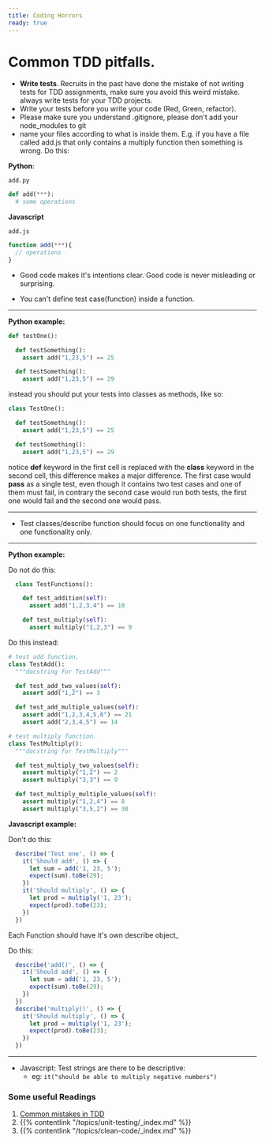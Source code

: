 ```yaml
---
title: Coding Horrors
ready: true
---
```


# Common TDD pitfalls.

- **Write tests**. Recruits in the past have done the mistake of not writing tests for TDD assignments, make sure you avoid this weird mistake. always write tests for your TDD projects.
- Write your tests before you write your code (Red, Green, refactor).
- Please make sure you understand .gitignore, please don't add your node_modules to git
- name your files according to what is inside them. E.g. if you have a file called add.js that only contains a multiply function then something is wrong. Do this:
<!-- examples -->
**Python**:

`add.py`
```py
def add(***):
  # some operations
```
**Javascript**

`add.js`
```js
function add(***){
  // operations
}
```
- Good code makes it's intentions clear. Good code is never misleading or surprising.

- You can't define test case(function) inside a function.

---
**Python example:**

```py
def testOne():

  def testSomething():
    assert add("1,23,5") == 25

  def testSomething():
    assert add("1,23,5") == 29

```
instead you should put your tests into classes as methods, like so:

```py
class TestOne():

  def testSomething():
    assert add("1,23,5") == 25

  def testSomething():
    assert add("1,23,5") == 29

```
notice **def** keyword in the first cell is replaced with the **class** keyword in the second cell, this difference makes a major difference. The first case would **pass** as a single test, even though it contains two test cases and one of them must fail, in contrary the second case would run both tests, the first one would fail and the second one would pass.

---

- Test classes/describe function should focus on one functionality and one functionality only.

---
**Python example:**

Do not do this:
```py
  class TestFunctions():

    def test_addition(self):
      assert add("1,2,3,4") == 10

    def test_multiply(self):
      assert multiply("1,2,3") == 9

```
Do this instead:
```py
# test add function.
class TestAdd():
  """docstring for TestAdd"""

  def test_add_two_values(self):
    assert add("1,2") == 3

  def test_add_multiple_values(self):
    assert add("1,2,3,4,5,6") == 21
    assert add("2,3,4,5") == 14

# test multiply function.
class TestMultiply():
  """docstring for TestMultiply"""

  def test_multiply_two_values(self):
    assert multiply("1,2") == 2
    assert multiply("3,3") == 9

  def test_multiply_multiple_values(self):
    assert multiply("1,2,4") == 8
    assert multiply("3,5,2") == 30
```

**Javascript example:**

Don't do this:
```js
  describe('Test one', () => {
    it('Should add', () => {
      let sum = add('1, 23, 5');
      expect(sum).toBe(29);
    })
    it('Should multiply', () => {
      let prod = multiply('1, 23');
      expect(prod).toBe(23);
    })
  })
```

Each Function should have it's own describe object_

Do this:
```js
  describe('add()', () => {
    it('Should add', () => {
      let sum = add('1, 23, 5');
      expect(sum).toBe(29);
    })
  })
  describe('multiply()', () => {
    it('Should multiply', () => {
      let prod = multiply('1, 23');
      expect(prod).toBe(23);
    })
  })
```
---
- Javascript: Test strings are there to be descriptive:
  - eg: `it("should be able to multiply negative numbers")`


### Some useful Readings
  1. [Common mistakes in TDD](https://cmatskas.com/common-mistakes-in-tdd/)
  2. {{% contentlink "/topics/unit-testing/_index.md" %}}
  3. {{% contentlink "/topics/clean-code/_index.md" %}}
